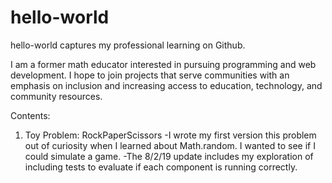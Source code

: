 # hello-world
hello-world captures my professional learning on Github.

I am a former math educator interested in pursuing programming and web development. I hope to join projects that serve communities with an emphasis on inclusion and increasing access to education, technology, and community resources.

Contents:
1) Toy Problem: RockPaperScissors
-I wrote my first version this problem out of curiosity when I learned about Math.random. I wanted to see if I could simulate a game.
-The 8/2/19 update includes my exploration of including tests to evaluate if each component is running correctly.
